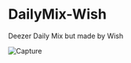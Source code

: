# DailyMix-Wish
Deezer Daily Mix but made by Wish


![Capture](https://user-images.githubusercontent.com/64601123/137802025-ed449565-2465-4412-89c7-6bf0a1c90a76.PNG)
